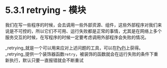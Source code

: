 # 5.3.1 retrying - 模块

我们在写一些程序的时候，会去调用一些外部资源、组件，这些外部程序对我们来说是不可控的，所以它们不可用、运行失败都是正常的事情，尤其是在网络上多个服务交互的时候，在写程序的时候一定要考虑调用外部程序会失败的情况。

_retrying_就是一个可以用来应对上述问题的工具，可以在[PyPi](https://pypi.python.org/pypi/retrying)上获得。<br />_retrying_提供一个装饰器函数`retry`，被装饰的函数就会在运行失败的条件下重新执行，默认只要一直报错就会不断重试

